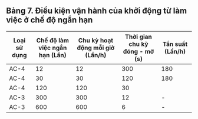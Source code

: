 ## Bảng 7. Điều kiện vận hành của khởi động từ làm việc ở chế độ ngắn hạn

| Loại sử dụng   |   Chế độ làm việc ngắn hạn (Lần) |   Chu kỳ hoạt động mỗi giờ (Lần/h) |   Thời gian chu kỳ đóng - mở (s) | Tần suất (Lần/h)   |
|----------------|----------------------------------|------------------------------------|----------------------------------|--------------------|
| AC-4           |                               12 |                                 12 |                              300 | 180                |
| AC-4           |                               30 |                                 30 |                              120 | 180                |
| AC-4           |                              120 |                                120 |                               30 |                    |
| AC-3           |                              300 |                                300 |                               12 | -                  |
| AC-3           |                              600 |                                600 |                                6 | -                  |